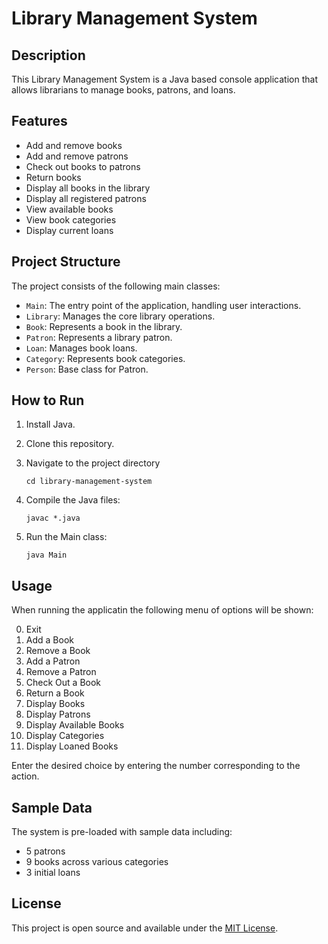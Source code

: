 # Library Management System

## Description

This Library Management System is a Java based console application that allows librarians to manage books, patrons, and loans. 

## Features

- Add and remove books
- Add and remove patrons
- Check out books to patrons
- Return books
- Display all books in the library
- Display all registered patrons
- View available books
- View book categories
- Display current loans

## Project Structure

The project consists of the following main classes:

- `Main`: The entry point of the application, handling user interactions.
- `Library`: Manages the core library operations.
- `Book`: Represents a book in the library.
- `Patron`: Represents a library patron.
- `Loan`: Manages book loans.
- `Category`: Represents book categories.
- `Person`: Base class for Patron.

## How to Run

1. Install Java.
2. Clone this repository.
   
3. Navigate to the project directory
   ```
   cd library-management-system
   ```
4. Compile the Java files:
   ```
   javac *.java
   ```
5. Run the Main class:
   ```
   java Main
   ```

## Usage

When running the applicatin the following menu of options will be shown:

0. Exit
1. Add a Book
2. Remove a Book
3. Add a Patron
4. Remove a Patron
5. Check Out a Book
6. Return a Book
7. Display Books
8. Display Patrons
9. Display Available Books
10. Display Categories
11. Display Loaned Books

Enter the desired choice by entering the number corresponding to the action.

## Sample Data

The system is pre-loaded with sample data including:
- 5 patrons
- 9 books across various categories
- 3 initial loans

## License

This project is open source and available under the [MIT License](LICENSE).

